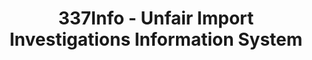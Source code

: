---
bigquery: https://console.cloud.google.com/bigquery?p=patents-public-data&d=usitc_investigations&page=dataset&project=sheets-management-319211
citation: US International Trade Commission 337Info Unfair Import Investigations Information
  System
contributors: US International Trade Comission
cost: None
description: US International Trade Commission 337Info Unfair Import Investigations
  Information System contains data on investigations done under Section 337. Section
  337 declares the infringement of certain statutory intellectual property rights
  and other forms of unfair competition in import trade to be unlawful practices.
  Most Section 337 investigations involve allegations of patent or registered trademark
  infringement.
documentation: FAQ and tutorial available on the site
last_edit: 04/10/2022, 06:54:10
location: https://pubapps2.usitc.gov/337external/
maintained_by: US International Trade Comission
schema_fields:
- scheduledEndDateEvidHear
- docketNo
- investigationNo
- teoProceedingInvolved
- teoIdIssueDate
- teoReliefGranted
- finalIdOnViolationDue
- ouiiParticipation
- finalIdOnViolationIssue
- currentStatus
- invUnfairAct
- copyrightNumbers
- finalDetNoViolation
- currentActiveALJ
- investigationType
- respondent
- ouiiAttorney
- id
- actualEndDateEvidHear
- complainant
- dateCreated
- gcAttorney
- targetDate
- scheduledStartDateEvidHear
- trademarkNumbers
- patentNumbers
- htsNumbers
- patentNumber
- aljAssigned
- publication_number
- dateOfPublicationFrNotice
- dateComplaintFiled
- markmanHearing
- actualStartDateEvidHear
- issueDateOtherNonFinal
- startDateMarkmanHearing
- cafcAppeals
- title
- finalDetViolation
- investigationTermDate
- endDateMarkmanHearing
- internalRemand
- lastUpdated
- teoIdDueDate
shortname: unfair_import_investigations
tags:
- import
- legal
- trade
timeframe: 2008-2021 (prior to 2008 downloadable as a JSON file)
title: 337Info - Unfair Import Investigations Information System
uuid: 2721f5ec-e599-4890-9265-9706719fc71e
---